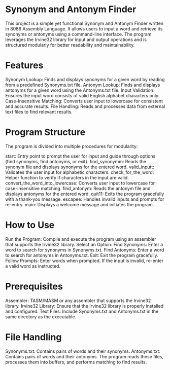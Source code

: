 # Synonym and Antonym Finder
This project is a simple yet functional Synonym and Antonym Finder written in 8086 Assembly Language. It allows users to input a word and retrieve its synonyms or antonyms using a command-line interface. The program leverages the Irvine32 library for input and output operations and is structured modularly for better readability and maintainability.

# Features
Synonym Lookup: Finds and displays synonyms for a given word by reading from a predefined Synonyms.txt file.
Antonym Lookup: Finds and displays antonyms for a given word using the Antonyms.txt file.
Input Validation: Ensures the input word consists of valid English alphabet characters only.
Case-Insensitive Matching: Converts user input to lowercase for consistent and accurate results.
File Handling: Reads and processes data from external text files to find relevant results.

# Program Structure
The program is divided into multiple procedures for modularity:

start: Entry point to prompt the user for input and guide through options (find synonyms, find antonyms, or exit).
find_synonymm: Reads the synonym file and displays synonyms for the entered word.
valid_inputt: Validates the user input for alphabetic characters.
check_for_the_word: Helper function to verify if characters in the input are valid.
convert_the_word_into_lowercase: Converts user input to lowercase for case-insensitive matching.
find_antonym: Reads the antonym file and displays antonyms for the entered word.
quit11: Exits the program gracefully with a thank-you message.
escapee: Handles invalid inputs and prompts for re-entry.
main: Displays a welcome message and initiates the program.

# How to Use
Run the Program: Compile and execute the program using an assembler that supports the Irvine32 library.
Select an Option:
Find Synonyms: Enter a word to search for synonyms in Synonyms.txt.
Find Antonyms: Enter a word to search for antonyms in Antonyms.txt.
Exit: Exit the program gracefully.
Follow Prompts:
Enter words when prompted.
If the input is invalid, re-enter a valid word as instructed.

# Prerequisites
Assembler: TASM/MASM or any assembler that supports the Irvine32 library.
Irvine32 Library: Ensure that the Irvine32 library is properly installed and configured.
Text Files: Include Synonyms.txt and Antonyms.txt in the same directory as the executable.

# File Handling
Synonyms.txt: Contains pairs of words and their synonyms.
Antonyms.txt: Contains pairs of words and their antonyms.
The program reads these files, processes them into buffers, and performs matching to find results.
